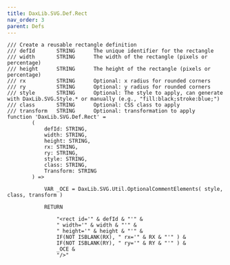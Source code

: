 ```yaml
---
title: DaxLib.SVG.Def.Rect
nav_order: 3
parent: Defs
---
```


	/// Create a reusable rectangle definition
	/// defId		STRING		The unique identifier for the rectangle
	/// width		STRING		The width of the rectangle (pixels or percentage)
	/// height		STRING		The height of the rectangle	(pixels or percentage)
	/// rx			STRING		Optional: x radius for rounded corners
	/// ry			STRING		Optional: y radius for rounded corners
	/// style		STRING		Optional: The style to apply, can generate with DaxLib.SVG.Style.* or manually (e.g., "fill:black;stroke:blue;")
	/// class		STRING		Optional: CSS class to apply
	/// transform	STRING		Optional: transformation to apply
	function 'DaxLib.SVG.Def.Rect' = 
			(
				defId: STRING,
				width: STRING,
				height: STRING,
				rx: STRING,
				ry: STRING,
				style: STRING,
				class: STRING,
				Transform: STRING
			) =>

				VAR _OCE = DaxLib.SVG.Util.OptionalCommentElements( style, class, transform )
				
				RETURN

					"<rect id='" & defId & "'" &
					" width='" & width & "'" &
					" height='" & height & "'" &
					IF(NOT ISBLANK(RX), " rx='" & RX & "'" ) & 
					IF(NOT ISBLANK(RY), " ry='" & RY & "'" ) &
					_OCE &
					"/>"	